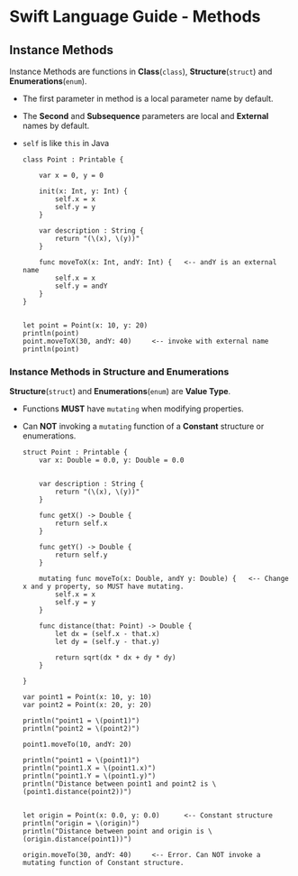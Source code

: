 # Swift Language Guide - Methods


## Instance Methods

Instance Methods are functions in __Class__(`class`), __Structure__(`struct`) and __Enumerations__(`enum`).

* The first parameter in method is a local parameter name by default.
* The __Second__ and __Subsequence__ parameters are local and __External__ names by default.
* `self` is like `this` in Java

	```
	class Point : Printable {
	    
	    var x = 0, y = 0
	    
	    init(x: Int, y: Int) {
	        self.x = x
	        self.y = y
	    }
	    
	    var description : String {
	        return "(\(x), \(y))"
	    }
	    
	    func moveToX(x: Int, andY: Int) {	<-- andY is an external name
	        self.x = x
	        self.y = andY
	    }
	}
	
	
	let point = Point(x: 10, y: 20)
	println(point)
	point.moveToX(30, andY: 40)		<-- invoke with external name
	println(point)
	```

### Instance Methods in Structure and Enumerations

__Structure__(`struct`) and __Enumerations__(`enum`) are __Value Type__.

* Functions __MUST__ have `mutating` when modifying properties.
* Can __NOT__ invoking a `mutating` function of a __Constant__ structure or enumerations.

	```
	struct Point : Printable {
	    var x: Double = 0.0, y: Double = 0.0
	    
	    
	    var description : String {
	        return "(\(x), \(y))"
	    }
	    
	    func getX() -> Double {
	        return self.x
	    }
	    
	    func getY() -> Double {
	        return self.y
	    }
	    
	    mutating func moveTo(x: Double, andY y: Double) {	<-- Change x and y property, so MUST have mutating.
	        self.x = x
	        self.y = y
	    }
	    
	    func distance(that: Point) -> Double {
	        let dx = (self.x - that.x)
	        let dy = (self.y - that.y)
	        
	        return sqrt(dx * dx + dy * dy)
	    }
	    
	}
	
	var point1 = Point(x: 10, y: 10)
	var point2 = Point(x: 20, y: 20)
	
	println("point1 = \(point1)")
	println("point2 = \(point2)")
	
	point1.moveTo(10, andY: 20)
	
	println("point1 = \(point1)")
	println("point1.X = \(point1.x)")
	println("point1.Y = \(point1.y)")
	println("Distance between point1 and point2 is \(point1.distance(point2))")
	
	
	let origin = Point(x: 0.0, y: 0.0)		<-- Constant structure
	println("origin = \(origin)")
	println("Distance between point and origin is \(origin.distance(point1))")
	
	origin.moveTo(30, andY: 40)		<-- Error. Can NOT invoke a mutating function of Constant structure.
	```